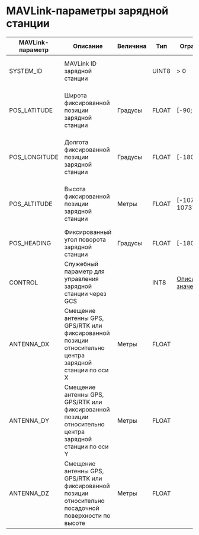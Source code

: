 # MAVLink-параметры зарядной станции

| MAVLink-параметр | Описание | Величина | Тип | Ограничение | Комментарий |
| ---------------- | -------- | -------- | --- | ------------ | ---------- |
| SYSTEM_ID | MAVLink ID зарядной станции | | UINT8 | > 0 | Требуется перезагрузка после изменения |
| POS_LATITUDE | Широта фиксированной позиции зарядной станции | Градусы | FLOAT | [-90; 90] | Игнорируется, если подключен GPS или GPS/RTK модуль |
| POS_LONGITUDE | Долгота фиксированной позиции зарядной станции | Градусы | FLOAT | [-180; 180] | Игнорируется, если подключен GPS или GPS/RTK модуль |
| POS_ALTITUDE | Высота фиксированной позиции зарядной станции | Метры | FLOAT | [-1073741824; 1073741823] | Игнорируется, если подключен GPS или GPS/RTK модуль |
| POS_HEADING | Фиксированный угол поворота зарядной станции | Градусы |  FLOAT | [-180; 180] | [Иллюстрация](img/cs_heading.jpg) |
| CONTROL | Служебный параметр для управления зарядной станции через GCS |  | INT8 | [Описание значений](mavlink_cs_param_control.md) |
| ANTENNA_DX | Смещение антенны GPS, GPS/RTK или фиксированной позиции относительно центра зарядной станции по оси X | Метры | FLOAT | | [Иллюстрация](img/antenna_offset.jpg) |
| ANTENNA_DY | Смещение антенны GPS, GPS/RTK или фиксированной позиции относительно центра зарядной станции по оси Y | Метры | FLOAT | | [Иллюстрация](img/antenna_offset.jpg) |
| ANTENNA_DZ | Смещение антенны GPS, GPS/RTK или фиксированной позиции относительно посадочной поверхности по высоте | Метры | FLOAT | | [Иллюстрация](img/antenna_offset.jpg) |
